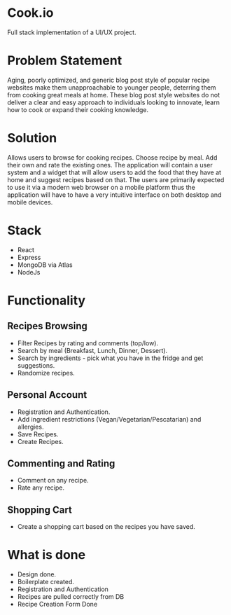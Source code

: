 # Cook.io
 Full stack implementation of a UI/UX project.
 
# Problem Statement 
Aging, poorly optimized, and generic blog post style of popular recipe websites make them unapproachable to younger people, deterring them from cooking great meals at home. These blog post style websites do not deliver a clear and easy approach to individuals looking to innovate, learn how to cook or expand their cooking knowledge. 

# Solution
Allows users to browse for cooking recipes. Choose recipe by meal. Add their own and rate the existing ones. The application will contain a user system and a widget that will allow users to add the food that they have at home and suggest recipes based on that. The users are primarily expected to use it via a modern web browser on a mobile platform thus the application will have to have a very intuitive interface on both desktop and mobile devices.

# Stack
- React  
- Express  
- MongoDB via Atlas   
- NodeJs 

# Functionality
## Recipes Browsing
- Filter Recipes by rating and comments (top/low).  
- Search by meal (Breakfast, Lunch, Dinner, Dessert).  
- Search by ingredients - pick what you have in the fridge and get suggestions.  
- Randomize recipes.  
## Personal Account
- Registration and Authentication.  
- Add ingredient restrictions (Vegan/Vegetarian/Pescatarian) and allergies.  
- Save Recipes.  
- Create Recipes.  
## Commenting and Rating
- Comment on any recipe.  
- Rate any recipe.  
## Shopping Cart
- Create a shopping cart based on the recipes you have saved.  
 
# What is done
- Design done.  
- Boilerplate created.  
- Registration and Authentication
- Recipes are pulled correctly from DB
- Recipe Creation Form Done
